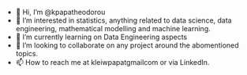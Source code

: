 - 👋 Hi, I’m @kpapatheodorou
- 👀 I’m interested in statistics, anything related to data science, data engineering, mathematical modelling and machine learning.
- 🌱 I’m currently learning on Data Engineering aspects
- 💞️ I’m looking to collaborate on any project around the abomentioned topics.
- 📫 How to reach me at kleiwpapat<at>gmail<dot>com or via LinkedIn. 

<!---
kpapatheodorou/kpapatheodorou is a ✨ special ✨ repository because its `README.md` (this file) appears on your GitHub profile.
You can click the Preview link to take a look at your changes.
--->
